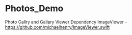 # Photos_Demo
Photo Gallry and Gallary Viewer
Dependency 
ImageViewer - https://github.com/michaelhenry/ImageViewer.swift
